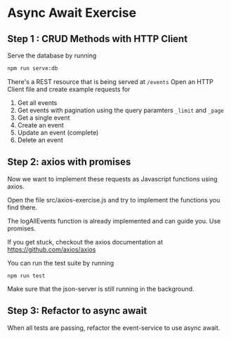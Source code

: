 # Async Await Exercise

## Step 1 : CRUD Methods with HTTP Client

Serve the database by running

```bash
npm run serve:db
```

There's a REST resource that is being served at `/events`
Open an HTTP Client file and create example requests for

1. Get all events
2. Get events with pagination using the query paramters `_limit` and `_page`
3. Get a single event
4. Create an event
5. Update an event (complete)
6. Delete an event

## Step 2: axios with promises

Now we want to implement these requests as Javascript functions using axios.

Open the file src/axios-exercise.js and try to implement the functions you find there.

The logAllEvents function is already implemented and can guide you. Use promises.

If you get stuck, checkout the axios documentation at <https://github.com/axios/axios>

You can run the test suite by running

```
npm run test
```

Make sure that the json-server is still running in the background.

## Step 3: Refactor to async await

When all tests are passing, refactor the event-service to use async await.
